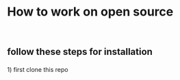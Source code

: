 <h1> How to work on open source</h1>
 <br>
  <h2>
    
  follow these steps for installation
  </h2>
  1) first clone this repo 
